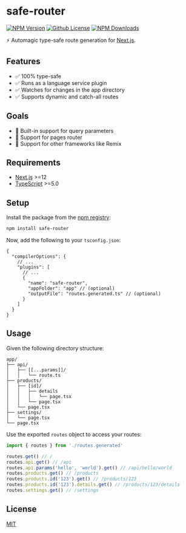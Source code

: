 # safe-router

[![NPM Version][npm-image]][npm-url]
[![Github License][license-image]](LICENSE)
[![NPM Downloads][downloads-image]][npm-url]

⚡️ Automagic type-safe route generation for [Next.js](https://nextjs.org/).

## Features

- ✅ 100% type-safe
- ✅ Runs as a language service plugin
- ✅ Watches for changes in the app directory
- ✅ Supports dynamic and catch-all routes

## Goals

- 🚧 Built-in support for query parameters
- 🚧 Support for pages router
- 🚧 Support for other frameworks like Remix

## Requirements

- [Next.js](https://nextjs.org/) >=12
- [TypeScript](https://www.typescriptlang.org/) >=5.0

## Setup

Install the package from the [npm registry](https://www.npmjs.com/package/safe-router):
```bash
npm install safe-router
```

Now, add the following to your `tsconfig.json`:

```jsonc
{
  "compilerOptions": {
    // ...
    "plugins": [
      // ...
      {
        "name": "safe-router",
        "appFolder": "app" // (optional)
        "outputFile": "routes.generated.ts" // (optional)
      }
    ]
  }
}
```

## Usage

Given the following directory structure:

```
app/
├── api/
│   ├── [[...params]]/
│   │   └── route.ts
├── products/
│   ├── [id]/
│   │   ├── details
│   │   │   └── page.tsx
│   │   └── page.tsx
│   └── page.tsx
├── settings/
│   └── page.tsx
└── page.tsx
```


Use the exported `routes` object to access your routes:
```ts
import { routes } from './routes.generated'

routes.get() // /
routes.api.get() // /api
routes.api.params('hello', 'world').get() // /api/hello/world
routes.products.get() // /products
routes.products.id('123').get() // /products/123
routes.products.id('123').details.get() // /products/123/details
routes.settings.get() // /settings
```

## License

[MIT](LICENSE)

[npm-image]: https://img.shields.io/npm/v/safe-router.svg
[license-image]: https://img.shields.io/github/license/ivanfilhoz/safe-router.svg
[downloads-image]: https://img.shields.io/npm/dm/safe-router.svg
[npm-url]: https://npmjs.org/package/safe-router
